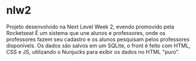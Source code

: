 # nlw2
Projeto desenvolvido na Next Level Week 2, evendo promovido pela Rocketseat
É um sistema que une alunos e professores, onde os professores fazem seu cadastro e os alunos pesquisam pelos professores disponívels.
Os dados são salvos em um SQLite, o front é feito com HTML, CSS e JS, utilizando o Nunjucks para exibir os dados no HTML "puro".
